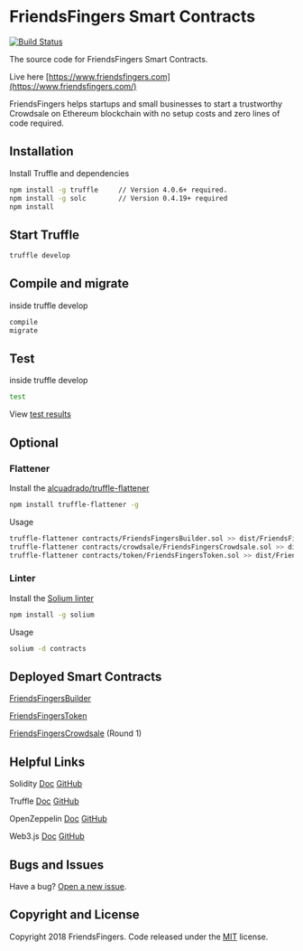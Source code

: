 # FriendsFingers Smart Contracts

[![Build Status](https://travis-ci.org/friendsfingers/friendsfingers-smartcontracts.svg?branch=master)](https://travis-ci.org/friendsfingers/friendsfingers-smartcontracts)


The source code for FriendsFingers Smart Contracts. 
 
Live here [https://www.friendsfingers.com](https://www.friendsfingers.com/)

FriendsFingers helps startups and small businesses to start a trustworthy Crowdsale on Ethereum blockchain with no setup costs and zero lines of code required. 


 
## Installation

Install Truffle and dependencies

```bash
npm install -g truffle     // Version 4.0.6+ required.
npm install -g solc        // Version 0.4.19+ required
npm install
```
 
 
 
## Start Truffle

```bash
truffle develop
```



## Compile and migrate
inside truffle develop
  
```bash
compile 
migrate
```
 
 
 
## Test 
inside truffle develop
  
```bash
test
```


View [test results](https://github.com/friendsfingers/friendsfingers-smartcontracts/blob/master/test/results/test-results.md)



## Optional


### Flattener


Install the [alcuadrado/truffle-flattener](https://github.com/alcuadrado/truffle-flattener)

```bash
npm install truffle-flattener -g
```
 
Usage 
 
```bash
truffle-flattener contracts/FriendsFingersBuilder.sol >> dist/FriendsFingersBuilder.sol
truffle-flattener contracts/crowdsale/FriendsFingersCrowdsale.sol >> dist/FriendsFingersCrowdsale.sol
truffle-flattener contracts/token/FriendsFingersToken.sol >> dist/FriendsFingersToken.sol  
```


### Linter

Install the [Solium linter](https://github.com/duaraghav8/Solium)

```bash
npm install -g solium
```

Usage

```bash
solium -d contracts
```


## Deployed Smart Contracts

[FriendsFingersBuilder](https://etherscan.io/address/0xf01eab46ade80e599209681a5aaa13260ae8735c) 

[FriendsFingersToken](https://etherscan.io/token/0x3e47d6d9c8c458302ee5aec3f0ae6df9b3ad8f2f)

[FriendsFingersCrowdsale](https://etherscan.io/address/0xa5f5f3803f6174c94f71419834ab91dd2eb7963a) (Round 1) 



## Helpful Links
 
Solidity [Doc](https://solidity.readthedocs.io) [GitHub](https://github.com/ethereum/solidity)
 
Truffle [Doc](http://truffleframework.com/docs/) [GitHub](https://github.com/trufflesuite/truffle)
 
OpenZeppelin [Doc](http://zeppelin-solidity.readthedocs.io) [GitHub](https://github.com/OpenZeppelin)

Web3.js [Doc](http://web3js.readthedocs.io/en/1.0/index.html) [GitHub](https://github.com/ethereum/web3.js/)



## Bugs and Issues

Have a bug? [Open a new issue](https://github.com/friendsfingers/friendsfingers-smartcontracts/issues).



## Copyright and License

Copyright 2018 FriendsFingers. Code released under the [MIT](https://github.com/friendsfingers/friendsfingers-smartcontracts/blob/master/LICENSE) license.
